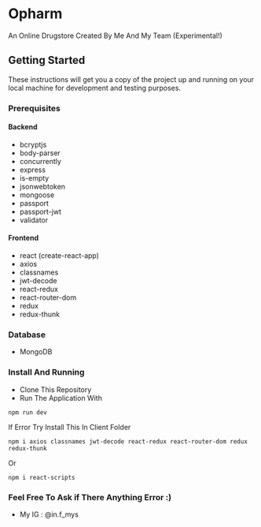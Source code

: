 # Opharm
An Online Drugstore Created By Me And My Team (Experimental!)

## Getting Started

These instructions will get you a copy of the project up and running on your local machine for development and testing purposes.

### Prerequisites
#### Backend
* bcryptjs
* body-parser
* concurrently
* express
* is-empty
* jsonwebtoken
* mongoose
* passport
* passport-jwt
* validator

#### Frontend
* react (create-react-app)
* axios 
* classnames 
* jwt-decode 
* react-redux 
* react-router-dom 
* redux 
* redux-thunk

### Database
* MongoDB

### Install And Running
* Clone This Repository
* Run The Application With
```
npm run dev
```
If Error Try Install This In Client Folder
```
npm i axios classnames jwt-decode react-redux react-router-dom redux redux-thunk
```
Or
```
npm i react-scripts
```
### Feel Free To Ask if There Anything Error :)
* My IG : @in.f_mys
